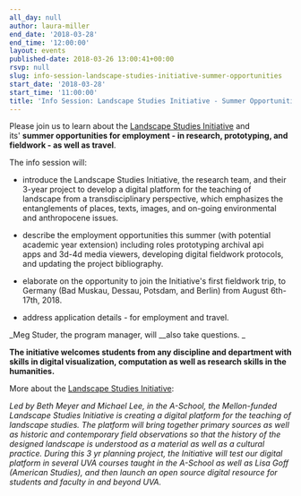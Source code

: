 ```yaml
---
all_day: null
author: laura-miller
end_date: '2018-03-28'
end_time: '12:00:00'
layout: events
published-date: 2018-03-26 13:00:41+00:00
rsvp: null
slug: info-session-landscape-studies-initiative-summer-opportunities
start_date: '2018-03-28'
start_time: '11:00:00'
title: 'Info Session: Landscape Studies Initiative - Summer Opportunities'
---
```


Please join us to learn about the [Landscape Studies Initiative](https://culturallandscapes.arch.virginia.edu/uva-landscape-studies-initiative) and its' **summer opportunities for employment - in research, prototyping, and fieldwork - as well as travel**.

The info session will:



 	
  * introduce the Landscape Studies Initiative, the research team, and their 3-year project to develop a digital platform for the teaching of landscape from a transdisciplinary perspective, which emphasizes the entanglements of places, texts, images, and on-going environmental and anthropocene issues.

 	
  * describe the employment opportunities this summer (with potential academic year extension) including roles prototyping archival api apps and 3d-4d media viewers, developing digital fieldwork protocols, and updating the project bibliography.

 	
  * elaborate on the opportunity to join the Initiative's first fieldwork trip, to Germany (Bad Muskau, Dessau, Potsdam, and Berlin) from August 6th-17th, 2018.

 	
  * address application details - for employment and travel.


_Meg Studer, the program manager, will __also take questions. _

**The initiative welcomes students from any discipline and department with skills in digital visualization, computation as well as research skills in the humanities.**

More about the [Landscape Studies Initiative](https://culturallandscapes.arch.virginia.edu/uva-landscape-studies-initiative):

_Led by Beth Meyer and Michael Lee, in the A-School, the Mellon-funded Landscape Studies Initiative is creating a digital platform for the teaching of landscape studies. The platform will bring together primary sources as well as historic and contemporary field observations so that the history of the designed landscape is understood as a material as well as a cultural practice. During this 3 yr planning project, the Initiative will test our digital platform in several UVA courses taught in the A-School as well as Lisa Goff (American Studies), and then launch an open source digital resource for students and faculty in and beyond UVA._
